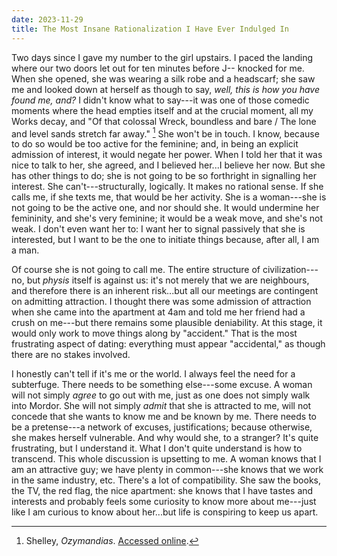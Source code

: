 ```yaml
---
date: 2023-11-29
title: The Most Insane Rationalization I Have Ever Indulged In
---
```


Two days since I gave my number to the girl upstairs. I paced the landing where our two doors let out for ten minutes before J-- knocked for me. When she opened, she was wearing a silk robe and a headscarf; she saw me and looked down at herself as though to say, *well, this is how you have found me, and?* I didn't know what to say---it was one of those comedic moments where the head empties itself and at the crucial moment, all my Works decay, and "Of that colossal Wreck, boundless and bare / The lone and level sands stretch far away." [^1] She won't be in touch. I know, because to do so would be too active for the feminine; and, in being an explicit admission of interest, it would negate her power. When I told her that it was nice to talk to her, she agreed, and I believed her...I believe her now. But she has other things to do; she is not going to be so forthright in signalling her interest. She can't---structurally, logically. It makes no rational sense. If she calls me, if she texts me, that would be her activity. She is a woman---she is not going to be the active one, and nor should she. It would undermine her femininity, and she's very feminine; it would be a weak move, and she's not weak. I don't even want her to: I want her to signal passively that she is interested, but I want to be the one to initiate things because, after all, I am a man.

[^1]: Shelley, *Ozymandias*. [Accessed online](https://www.poetryfoundation.org/poems/46565/ozymandias).

Of course she is not going to call me. The entire structure of civilization---no, but *physis* itself is against us: it's not merely that we are neighbours, and therefore there is an inherent risk...but all our meetings are contingent on admitting attraction. I thought there was some admission of attraction when she came into the apartment at 4am and told me her friend had a crush on me---but there remains some plausible deniability. At this stage, it would only work to move things along by "accident." That is the most frustrating aspect of dating: everything must appear "accidental," as though there are no stakes involved.

I honestly can't tell if it's me or the world. I always feel the need for a subterfuge. There needs to be something else---some excuse. A woman will not simply *agree* to go out with me, just as one does not simply walk into Mordor. She will not simply *admit* that she is attracted to me, will not concede that she wants to know me and be known by me. There needs to be a pretense---a network of excuses, justifications; because otherwise, she makes herself vulnerable. And why would she, to a stranger? It's quite frustrating, but I understand it. What I don't quite understand is how to transcend. This whole discussion is upsetting to me. A woman knows that I am an attractive guy; we have plenty in common---she knows that we work in the same industry, etc. There's a lot of compatibility. She saw the books, the TV, the red flag, the nice apartment: she knows that I have tastes and interests and probably feels some curiosity to know more about me---just like I am curious to know about her...but life is conspiring to keep us apart.
